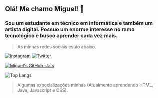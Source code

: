 ## Olá! Me chamo Miguel! 📌
### Sou um estudante em técnico em informática e também um artista digital. Possuo um enorme interesse no ramo tecnológico e busco aprender cada vez mais.

>As minhas redes sociais estão abaixo.
> 
[![Instagram](https://img.shields.io/badge/Instagram-E4405F?style=for-the-badge&logo=instagram&logoColor=white)](https://instagram.com/miguel.mevil)
[![Twitter](https://img.shields.io/badge/Twitter-1DA1F2?style=for-the-badge&logo=twitter&logoColor=white)](https://twitter.com/miguel_mevil)

[![Miguel's GitHub stats](https://github-readme-stats.vercel.app/api?username=MiguelMevil&show_icons=true&theme=merko)](https://github.com/MiguelMevil/github-readme-stats)

![Top Langs](https://github-readme-stats.vercel.app/api/top-langs/?username=MiguelMevil&theme=merko)

>Algumas expecializações minhas (Atualmente aprendendo HTML, Java, Javascript e CSS).
>


